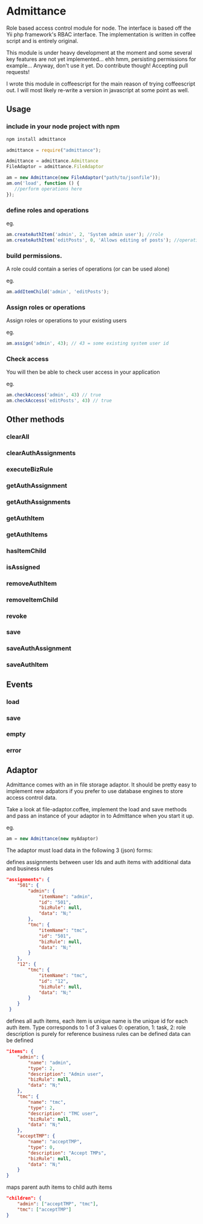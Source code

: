 Admittance
==========

Role based access control module for node. The interface is based off the Yii php framework's RBAC interface. The implementation is written in coffee script and is entirely original.

This module is under heavy development at the moment and some several key features are not yet implemented... ehh hmm, persisting permissions for example... Anyway, don't use it yet. Do contribute though! Accepting pull requests! 

I wrote this module in coffeescript for the main reason of trying coffeescript out. I will most likely re-write a version in javascript at some point as well.

## Usage

### include in your node project with npm

```javascript
npm install admittance

admittance = require("admittance");

Admittance = admittance.Admittance
FileAdaptor = admittance.FileAdaptor

am = new Admittance(new FileAdaptor("path/to/jsonfile"));
am.on('load', function () {
   //perform operations here 
});
```

### define roles and operations

eg.
```javascript
am.createAuthItem('admin', 2, 'System admin user'); //role
am.createAuthItem('editPosts', 0, 'Allows editing of posts'); //operation
```

### build permissions. 

A role could contain a series of operations (or can be used alone)

eg.
```javascript
am.addItemChild('admin', 'editPosts');
```

### Assign roles or operations

Assign roles or operations to your existing users

eg.
```javascript
am.assign('admin', 43); // 43 = some existing system user id
```

### Check access

You will then be able to check user access in your application

eg.
```javascript
am.checkAccess('admin', 43) // true
am.checkAccess('editPosts', 43) // true
```

## Other methods

### clearAll
### clearAuthAssignments
### executeBizRule
### getAuthAssignment
### getAuthAssignments
### getAuthItem
### getAuthItems
### hasItemChild
### isAssigned
### removeAuthItem
### removeItemChild
### revoke
### save
### saveAuthAssignment
### saveAuthItem

## Events

### load
### save
### empty
### error

## Adaptor

Admittance comes with an in file storage adaptor. It should be pretty easy to implement new adpators if you prefer to use database engines to store access control data.

Take a look at file-adaptor.coffee, implement the load and save methods and pass an instance of your adaptor in to Admittance when you start it up.

eg. 
```javascript
am = new Admittance(new myAdaptor)
```

The adaptor must load data in the following 3 (json) forms:

defines assignments between user Ids and auth items with additional
data and business rules

```json
"assignments": {
    "501": {
        "admin": {
            "itemName": "admin",
            "id": "501",
            "bizRule": null,
            "data": "N;"
        },
        "tmc": {
            "itemName": "tmc",
            "id": "501",
            "bizRule": null,
            "data": "N;"
        }
    },
    "12": {
        "tmc": {
            "itemName": "tmc",
            "id": "12",
            "bizRule": null,
            "data": "N;"
        }
    }
 }
```

defines all auth items, each item is unique
name is the unique id for each auth item. Type corresponds
to 1 of 3 values 0: operation, 1: task, 2: role
description is purely for reference
business rules can be defined
data can be defined

```json
"items": {
    "admin": {
        "name": "admin",
        "type": 2,
        "description": "Admin user",
        "bizRule": null,
        "data": "N;"
    },
    "tmc": {
        "name": "tmc",
        "type": 2,
        "description": "TMC user",
        "bizRule": null,
        "data": "N;"
    },
    "acceptTMP": {
        "name": "acceptTMP",
        "type": 0,
        "description": "Accept TMPs",
        "bizRule": null,
        "data": "N;"  
    }
}
```

maps parent auth items to child auth items

```json
"children": {
    "admin": ["acceptTMP", "tmc"],
    "tmc": ["acceptTMP"]
}
```